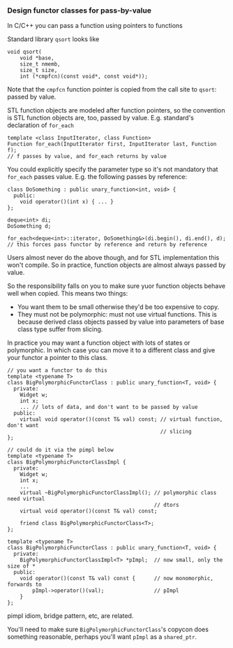### Design functor classes for pass-by-value

In C/C++ you can pass a function using pointers to functions

Standard library `qsort` looks like

```
void qsort(
    void *base,
    size_t nmemb,
    size_t size,
    int (*cmpfcn)(const void*, const void*));
```

Note that the `cmpfcn` function pointer is copied from the call site to `qsort`: passed by value.

STL function objects are modeled after function pointers, so the convention is STL function objects are, too, passed by value.
E.g. standard's declaration of `for_each`

```
template <class InputIterator, class Function>
Function for_each(InputIterator first, InputIterator last, Function f);
// f passes by value, and for_each returns by value
```

You could explicitly specify the parameter type so it's not mandatory that `for_each` passes value.
E.g. the following passes by reference:

```
class DoSomething : public unary_function<int, void> {
  public:
    void operator()(int x) { ... }
};

deque<int> di;
DoSomething d;

for_each<deque<int>::iterator, DoSomething&>(di.begin(), di.end(), d);
// this forces pass functor by reference and return by reference
```

Users almost never do the above though, and for STL implementation this won't compile.
So in practice, function objects are almost always passed by value.

So the responsibility falls on you to make sure yuor function objects behave well when copied.
This means two things:
* You want them to be small otherwise they'd be too expensive to copy.
* They must not be polymorphic: must not use virtual functions. This is because derived class objects passed by value into parameters of base class type suffer from slicing.

In practice you may want a function object with lots of states or polymorphic.
In which case you can move it to a different class and give your functor a pointer to this class.

```
// you want a functor to do this
template <typename T>
class BigPolymorphicFunctorClass : public unary_function<T, void> {
  private:
    Widget w;
    int x;
    ... // lots of data, and don't want to be passed by value
  public:
    virtual void operator()(const T& val) const; // virtual function, don't want
                                                 // slicing
};

// could do it via the pimpl below
template <typename T>
class BigPolymorphicFunctorClassImpl {
  private:
    Widget w;
    int x;
    ...
    virtual ~BigPolymorphicFunctorClassImpl(); // polymorphic class need virtual 
                                               // dtors
    virtual void operator()(const T& val) const;
    
    friend class BigPolymorphicFunctorClass<T>;
};

template <typename T>
class BigPolymorphicFunctorClass : public unary_function<T, void> {
  private:
    BigPolymorphicFunctorClassImpl<T> *pImpl;  // now small, only the size of *
  public:
    void operator()(const T& val) const {      // now monomorphic, forwards to
        pImpl->operator()(val);                // pImpl
    }
};

```
pimpl idiom, bridge pattern, etc, are related.

You'll need to make sure `BigPolymorphicFunctorClass`'s copycon does something reasonable, perhaps you'll want `pImpl` as a `shared_ptr`.

